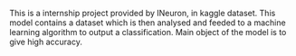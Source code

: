 This is a internship project provided by INeuron, in kaggle dataset.
This model contains a dataset which is then analysed and feeded to a machine learning algorithm to output a classification.
Main object of the model is to give high accuracy.
